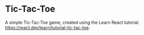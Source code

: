 # Tic-Tac-Toe

A simple Tic-Tac-Toe game, created using the Learn React tutorial: https://react.dev/learn/tutorial-tic-tac-toe. 
